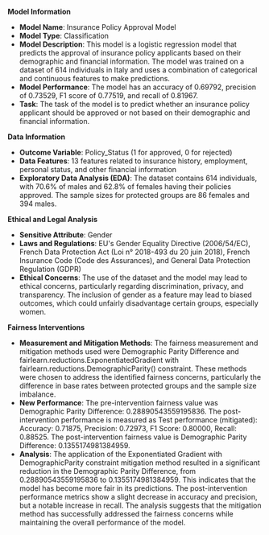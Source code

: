 **Model Information**

* **Model Name**: Insurance Policy Approval Model
* **Model Type**: Classification
* **Model Description**: This model is a logistic regression model that predicts the approval of insurance policy applicants based on their demographic and financial information. The model was trained on a dataset of 614 individuals in Italy and uses a combination of categorical and continuous features to make predictions.
* **Model Performance**: The model has an accuracy of 0.69792, precision of 0.73529, F1 score of 0.77519, and recall of 0.81967.
* **Task**: The task of the model is to predict whether an insurance policy applicant should be approved or not based on their demographic and financial information.

**Data Information**

* **Outcome Variable**: Policy_Status (1 for approved, 0 for rejected)
* **Data Features**: 13 features related to insurance history, employment, personal status, and other financial information
* **Exploratory Data Analysis (EDA)**: The dataset contains 614 individuals, with 70.6% of males and 62.8% of females having their policies approved. The sample sizes for protected groups are 86 females and 394 males.

**Ethical and Legal Analysis**

* **Sensitive Attribute**: Gender
* **Laws and Regulations**: EU's Gender Equality Directive (2006/54/EC), French Data Protection Act (Loi n° 2018-493 du 20 juin 2018), French Insurance Code (Code des Assurances), and General Data Protection Regulation (GDPR)
* **Ethical Concerns**: The use of the dataset and the model may lead to ethical concerns, particularly regarding discrimination, privacy, and transparency. The inclusion of gender as a feature may lead to biased outcomes, which could unfairly disadvantage certain groups, especially women.

**Fairness Interventions**

* **Measurement and Mitigation Methods**:
The fairness measurement and mitigation methods used were Demographic Parity Difference and fairlearn.reductions.ExponentiatedGradient with fairlearn.reductions.DemographicParity() constraint. These methods were chosen to address the identified fairness concerns, particularly the difference in base rates between protected groups and the sample size imbalance.
* **New Performance**:
The pre-intervention fairness value was Demographic Parity Difference: 0.28890543559195836. The post-intervention performance is measured as Test performance (mitigated): Accuracy: 0.71875, Precision: 0.72973, F1 Score: 0.80000, Recall: 0.88525. The post-intervention fairness value is Demographic Parity Difference: 0.1355174981384959.
* **Analysis**:
The application of the Exponentiated Gradient with DemographicParity constraint mitigation method resulted in a significant reduction in the Demographic Parity Difference, from 0.28890543559195836 to 0.1355174981384959. This indicates that the model has become more fair in its predictions. The post-intervention performance metrics show a slight decrease in accuracy and precision, but a notable increase in recall. The analysis suggests that the mitigation method has successfully addressed the fairness concerns while maintaining the overall performance of the model.